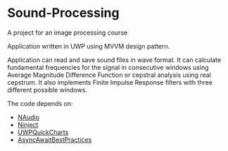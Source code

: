 # Sound-Processing
A project for an image processing course

Application written in UWP using MVVM design pattern.

Application can read and save sound files in wave format. It can calculate fundamental frequencies for the signal in consecutive windows using Average Magnitude Difference Function or cepstral analysis using real cepstrum. It also implements Finite Impulse Response filters with three different possible windows.

The code depends on:
- [NAudio](https://github.com/naudio/NAudio)
- [Ninject](http://www.ninject.org/)
- [UWPQuickCharts](https://github.com/ailon/UWPQuickCharts)
- [AsyncAwaitBestPractices](https://github.com/brminnick/AsyncAwaitBestPractices)
